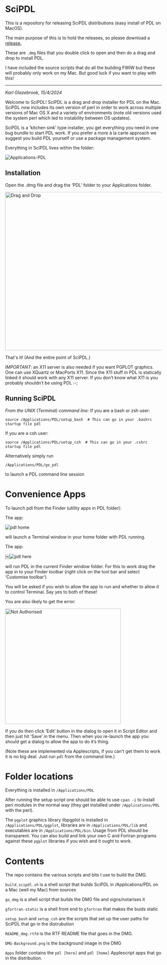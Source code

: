# SciPDL
This is a repository for releasing SciPDL distributions (easy install of PDL on MacOS).

The main purpose of this is to hold the releases, so please download a [release.](../../releases)

These are `.dmg` files that you double click to open and then do a drag and drop to install PDL.

I have included the source scripts that do all the building FWIW but these will probably only work on my Mac. But good luck if you want to play with this!

----

*Karl Glazebrook, 15/4/2024*

Welcome to SciPDL! SciPDL is a drag and drop installer for PDL on the Mac. SciPDL now includes its own version of perl in order to work across multiple versions of Mac OS X and a variety of environments (note old versions used the system perl which led to instability between OS updates).

SciPDL is a ‘kitchen sink’ type installer, you get everything you need in one bug bundle to start PDL work. If you prefer a more à la carte approach we suggest you build PDL yourself or use a package management system.

Everything in SciPDL lives within the folder:

![Applications-PDL](https://github.com/PDLPorters/SciPDL/assets/15331994/cc014f69-383a-43e4-804a-19c2b2c07831)


## Installation

Open the .dmg file and drag the ‘PDL’ folder to your Applications folder.

<img width="510" alt="Drag and Drop" src="https://github.com/PDLPorters/SciPDL/assets/15331994/ae59b053-685c-4935-8d8d-0f46c2af546f">

That's it! (And the entire point of SciPDL.)

*IMPORTANT*: an X11 server is also needed if you want PGPLOT graphics. One can use XQuartz or  MacPorts X11.
Since the X11 stuff in PDL is statically linked it should work with any X11 server. If you don’t know what X11 is you probably shouldn’t be using PDL :-;


## Running SciPDL


*From the UNIX (Terminal) command line:*
If you are a bash or zsh user:

`source /Applications/PDL/setup_bash  # This can go in your .bashrc startup file
pdl`

If you are a csh user:

`source /Applications/PDL/setup_csh  # This can go in your .cshrc startup file
pdl`

Alternatively simply run

`/Applications/PDL/go_pdl`

to launch a PDL command line session 

# Convenience Apps

To launch pdl from the Finder (utility apps in PDL folder):

The app:

![pdl home](https://github.com/PDLPorters/SciPDL/assets/15331994/e6a7cd0e-1715-4e87-892e-09b5183339e0)

will launch a Terminal window in your home folder with PDL running.

The app:

￼![pdl here](https://github.com/PDLPorters/SciPDL/assets/15331994/4b6fc0f5-afc2-41c3-be68-c2565c3b8067)

will run PDL in the current Finder window folder. For this to work drag the app in to your Finder toolbar (right click on the tool bar and select ‘Customise toolbar’)

You will be asked if you wish to allow the app to run and whether to allow it to control Terminal. Say yes to both of these! 

You are also likely to get the error:

<img width="372" alt="Not Authorised" src="https://github.com/PDLPorters/SciPDL/assets/15331994/cb155d7f-fc8a-44f9-8416-296cdfa45c88">


If you do then click ‘Edit’ button in the dialog to open it in Script Editor and then just hit ‘Save’ in the menu. Then when you re-launch the app you should get a dialog to allow the app to do it’s thing.

(Note these are implemented via Applescripts, if you can't get them to work it is no big deal. Just run `pdl` from the command line.)


# Folder locations

Everything is installed in `/Applications/PDL`


After running the setup script one should be able to use `cpan -i` to install perl modules in the normal way (they get installed under `/Applications/PDL` with the perl).
  
The `pgplot` graphics library libpgplot is installed in `/Applications/PDL/pgplot`, libraries are in `/Applications/PDL/lib` and executables are in `/Applications/PDL/bin`. Usage from PDL should be transparent. You can also build and link your own C and Fortran programs against these `pgplot` libraries if you wish and it ought to work.



# Contents

The repo contains the various scripts and bits I use to build the DMG.

`build_scipdl.sh` is a shell script that builds SciPDL in /Applications/PDL on a Mac (well my Mac) from sources

`go_dmg` is a shell script that builds the DMG file and signs/notarises it

`gfortran-static` is a shell front end to `gfortran` that makes the buids static

`setup_bash` and `setup_csh` are the scripts that set up the user paths for SciPDL that go in the distrubution

`README_dmg.rtfd` is the RTF README file that goes in the DMG.

`DMG-Background.png` is the background image in the DMG

`Apps` folder contains the `pdl [here]` and `pdl [home]` Applescript apps that go in the distribution.
